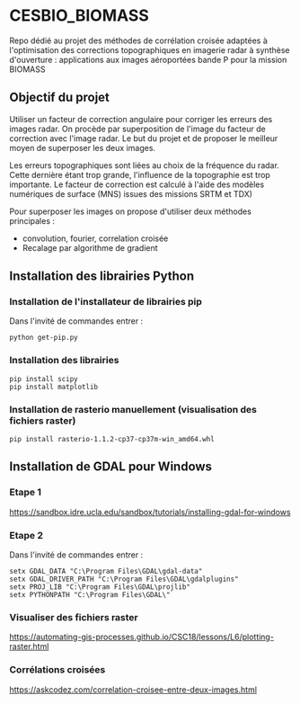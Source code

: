 # CESBIO_BIOMASS
Repo dédié au projet des méthodes de corrélation croisée adaptées à l'optimisation des corrections topographiques en imagerie radar à synthèse d'ouverture : applications aux images aéroportées bande P pour la mission BIOMASS

## Objectif du projet

Utiliser un facteur de correction angulaire pour corriger les erreurs des images radar. On procède par superposition de l'image du facteur de correction avec l'image radar.
Le but du projet et de proposer le meilleur moyen de superposer les deux images.

Les erreurs topographiques sont liées au choix de la fréquence du radar. Cette dernière étant trop grande, l'influence de la topographie est trop importante.
Le facteur de correction est calculé à l'aide des modèles numériques de surface (MNS) issues des missions SRTM et TDX)

Pour superposer les images on propose d'utiliser deux méthodes principales : 
- convolution, fourier, correlation croisée
- Recalage par algorithme de gradient 

## Installation des librairies Python

### Installation de l'installateur de librairies pip
Dans l'invité de commandes entrer : 
<pre><code>python get-pip.py
</code></pre>

### Installation des librairies
<pre><code>pip install scipy
pip install matplotlib
</code></pre>

### Installation de rasterio manuellement (visualisation des fichiers raster)
<pre><code>pip install rasterio-1.1.2-cp37-cp37m-win_amd64.whl
</code></pre>

## Installation de GDAL pour Windows

### Etape 1 
https://sandbox.idre.ucla.edu/sandbox/tutorials/installing-gdal-for-windows

### Etape 2 
Dans l'invité de commandes entrer : 
<pre><code>setx GDAL_DATA "C:\Program Files\GDAL\gdal-data"
setx GDAL_DRIVER_PATH "C:\Program Files\GDAL\gdalplugins"
setx PROJ_LIB "C:\Program Files\GDAL\projlib"
setx PYTHONPATH "C:\Program Files\GDAL\"
</code></pre>

### Visualiser des fichiers raster
https://automating-gis-processes.github.io/CSC18/lessons/L6/plotting-raster.html

### Corrélations croisées

https://askcodez.com/correlation-croisee-entre-deux-images.html
